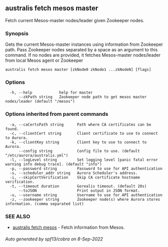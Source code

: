 ## australis fetch mesos master

Fetch current Mesos-master nodes/leader given Zookeeper nodes.

### Synopsis

Gets the current Mesos-master instances using information from Zookeeper path.
Pass Zookeeper nodes separated by a space as an argument to this command. If no nodes are provided, 
it fetches Mesos-master nodes/leader from local Mesos agent or Zookeeper

```
australis fetch mesos master [zkNode0 zkNode1 ...zkNodeN] [flags]
```

### Options

```
  -h, --help            help for master
      --zkPath string   Zookeeper node path to get mesos master nodes/leader (default "/mesos")
```

### Options inherited from parent commands

```
  -a, --caCertsPath string      Path where CA certificates can be found.
  -c, --clientCert string       Client certificate to use to connect to Aurora.
  -k, --clientKey string        Client key to use to connect to Aurora.
      --config string           Config file to use. (default "/etc/aurora/australis.yml")
  -l, --logLevel string         Set logging level [panic fatal error warning info debug trace]. (default "info")
  -p, --password string         Password to use for API authentication
  -s, --scheduler_addr string   Aurora Scheduler's address.
  -i, --skipCertVerification    Skip CA certificate hostname verification.
  -t, --timeout duration        Gorealis timeout. (default 20s)
      --toJSON                  Print output in JSON format.
  -u, --username string         Username to use for API authentication
  -z, --zookeeper string        Zookeeper node(s) where Aurora stores information. (comma separated list)
```

### SEE ALSO

* [australis fetch mesos](australis_fetch_mesos.md)	 - Fetch information from Mesos.

###### Auto generated by spf13/cobra on 8-Sep-2022
